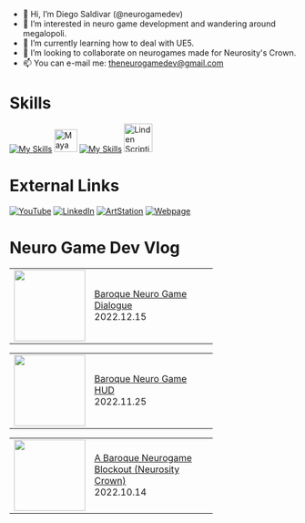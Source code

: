 

- 👋 Hi, I’m Diego Saldivar (@neurogamedev)
- 👀 I’m interested in neuro game development and wandering around megalopoli.
- 🌱 I’m currently learning how to deal with UE5.
- 💞️ I’m looking to collaborate on neurogames made for Neurosity's Crown.
- 📫 You can e-mail me: theneurogamedev@gmail.com

# Skills
[![My Skills](https://skillicons.dev/icons?i=unity,unreal,ps,ai,ae,au)](https://skillicons.dev) <img src="https://cdn.jsdelivr.net/gh/devicons/devicon/icons/maya/maya-original-wordmark.svg" title="Maya" alt="Maya" width="40" height="40"/>&nbsp;[![My Skills](https://skillicons.dev/icons?i=blender,html,cs,cpp,java,javascript,python)](https://skillicons.dev) <img src="https://pbs.twimg.com/profile_images/1265766959137734656/Ahc3Egxl_400x400.jpg" title="Linden Scripting Language" alt="Linden Scripting Language" width="50" height="50"/>&nbsp;

# External Links
[![YouTube](https://img.shields.io/badge/youtube-%23FF0000.svg?style=for-the-badge&logo=youtube&logoColor=white)](https://www.youtube.com/channel/UC-pPnuhjYYfg7Y2cqpSL3rA)
[![LinkedIn](https://img.shields.io/badge/linkedin-%230077B5.svg?style=for-the-badge&logo=linkedin&logoColor=white)](https://www.linkedin.com/in/desaldivar)
[![ArtStation](https://img.shields.io/badge/artstation-%2313AFF0.svg?style=for-the-badge&logo=artstation&logoColor=white)](https://www.artstation.com/dsaldivar)
[![Webpage](https://img.shields.io/badge/Webpage-%237a54bf.svg?style=for-the-badge&logo=googlechrome&logoColor=white)](https://www.neurogamedev.com/)

# Neuro Game Dev Vlog
<!-- BLOG-POST-LIST:START --><table><tr><td><a href="https://www.youtube.com/watch?v=luw3H0FgYSU"><img width="125px" src="https://i.ytimg.com/vi/luw3H0FgYSU/mqdefault.jpg"></a></td>
<td width="200"><a href="https://www.youtube.com/watch?v=luw3H0FgYSU">Baroque Neuro Game Dialogue</a><br/>2022.12.15</td></tr></table>
<table><tr><td><a href="https://www.youtube.com/watch?v=hU9Yrpd0VSw"><img width="125px" src="https://i.ytimg.com/vi/hU9Yrpd0VSw/mqdefault.jpg"></a></td>
<td width="200"><a href="https://www.youtube.com/watch?v=hU9Yrpd0VSw">Baroque Neuro Game HUD</a><br/>2022.11.25</td></tr></table>
<table><tr><td><a href="https://www.youtube.com/watch?v=bS8tWftAO8w"><img width="125px" src="https://i.ytimg.com/vi/bS8tWftAO8w/mqdefault.jpg"></a></td>
<td width="200"><a href="https://www.youtube.com/watch?v=bS8tWftAO8w">A Baroque Neurogame Blockout &lpar;Neurosity Crown&rpar;</a><br/>2022.10.14</td></tr></table>
<!-- BLOG-POST-LIST:END -->

<!---
neuromodgames/neurogamedev is a ✨ special ✨ repository because its `README.md` (this file) appears on your GitHub profile.
You can click the Preview link to take a look at your changes.
--->
